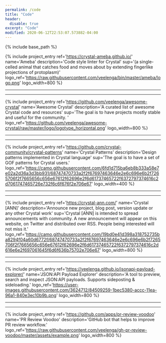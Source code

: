 ```yaml
---
permalink: /code
title: "Code"
header:
  disable: true
excerpt: "Code"
modified: 2020-06-12T22:53:07.573882-04:00
---
```


{% include base_path %}

{% include project_entry
  ref='https://crystal-ameba.github.io/'
  name='Ameba'
  description='Code style linter for Crystal'
  sup='(a single-celled animal that catches food and moves about by extending fingerlike projections of protoplasm)'
  logo_ref='https://raw.githubusercontent.com/veelenga/bin/master/ameba/logo.png'
  logo_width=800
%}

<hr/>
<hr/>

{% include project_entry
  ref='https://github.com/veelenga/awesome-crystal'
  name='Awesome Crystal'
  description='A curated list of awesome Crystal code and resources'
  sup='The goal is to have projects mostly stable and useful for the community. '
  logo_ref='https://github.com/veelenga/awesome-crystal/raw/master/logo/logotype_horizontal.png'
  logo_width=800
%}

<hr/>
<hr/>

{% include project_entry
  ref='https://github.com/crystal-community/crystal-patterns'
  name='Crystal Patterns'
  description='Design patterns implemented in Crystal language'
  sup='The goal is to have a set of GOF patterns for Crystal users.'
  logo_ref='https://camo.githubusercontent.com/6fd1d715ba6eb8b333a58e7e02a2d36a3d3bb931/68747470733a2f2f67697463646e2e6c696e6b2f7265706f2f7665656c656e67612f62696e2f6d61737465722f6372797374616c2d7061747465726e732f6c6f676f2e706e67'
  logo_width=400
%}

<hr/>
<hr/>

{% include project_entry
  ref='https://crystal-ann.com/'
  name='Crystal [ANN]'
  description='Announce new project, blog post, version update or any other Crystal work'
  sup='Crystal [ANN] is intended to spread announcements with community. A new announcement will appear on this website, on Twitter and distributed over RSS. People being interested will not miss it.'
  logo_ref='https://camo.githubusercontent.com/19bd0e41d398a318752735ba8294f04a60d6772f/68747470733a2f2f67697463646e2e6c696e6b2f7265706f2f7665656c656e67612f62696e2f6d61737465722f6372797374616c2d616e6e2f697061645f6d6f636b75702e706e67'
  logo_width=800
%}

<hr/>
<hr/>

{% include project_entry
  ref='https://veelenga.github.io/jsonapi-payload-explorer/'
  name='JSON:API Payload Explorer'
  description='A tool to preview, search and inspect JSON:API payloads. Supports sideposting & sideloading.'
  logo_ref='https://user-images.githubusercontent.com/3624712/84509259-1bec5380-accc-11ea-96a1-840e3ec10b9b.png'
  logo_width=800
%}

<hr/>
<hr/>

{% include project_entry
  ref='https://github.com/apps/pr-review-voodoo'
  name='PR Review Voodoo'
  description='GitHub bot that helps to improve PR review workflow.'
  logo_ref='https://raw.githubusercontent.com/veelenga/gh-pr-review-voodoo/master/assets/example.png'
  logo_width=800
%}
